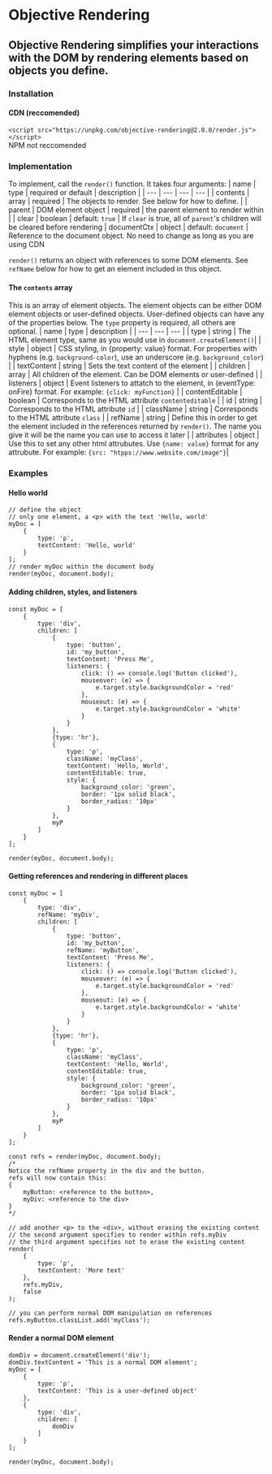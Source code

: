 # Objective Rendering
## Objective Rendering simplifies your interactions with the DOM by rendering elements based on objects you define.
### Installation
#### CDN (reccomended)
`<script src="https://unpkg.com/objective-rendering@2.0.0/render.js"></script>`\
NPM not reccomended
### Implementation
To implement, call the `render()` function. It takes four arguments:
| name | type  | required or default | description  |
| --- | --- | --- | --- |
| contents | array | required | The objects to render. See below for how to define. |
| parent | DOM element object | required | the parent element to render within |
| clear | boolean | default: `true` | If `clear` is true, all of `parent`'s children will be cleared before rendering
| documentCtx | object | default: `document` | Reference to the document object. No need to change as long as you are using CDN

`render()` returns an object with references to some DOM elements. See `refName` below for how to get an element included in this object.

#### The `contents` array
This is an array of element objects. The element objects can be either DOM element objects or user-defined objects. User-defined objects can have any of the properties below. The `type` property is required, all others are optional.
| name | type | description |
| --- | --- | --- |
| type | string | The HTML element type, same as you would use in `document.createElement()`|
| style | object | CSS styling, in {property: value} format. For properties with hyphens (e.g. `background-color`), use an underscore (e.g. `background_color`) |
| textContent | string | Sets the text content of the element |
| children | array | All children of the element. Can be DOM elements or user-defined |
| listeners | object | Event listeners to attatch to the element, in {eventType: onFire} format. For example: `{click: myFunction}` |
| contentEditable | boolean | Corresponds to the HTML attribute `contenteditable` |
| id | string | Corresponds to the HTML attribute `id` |
| className | string | Corresponds to the HTML attribute `class` |
| refName | string | Define this in order to get the element included in the references returned by `render()`. The name you give it will be the name you can use to access it later |
| attributes | object | Use this to set any other html attrubutes. Use `{name: value}` format for any attrubute. For example: `{src: "htpps://www.website.com/image"}`|

### Examples
#### Hello world
```
// define the object
// only one element, a <p> with the text 'Hello, world'
myDoc = [
    {
        type: 'p',
        textContent: 'Hello, world'
    }
];
// render myDoc within the document body
render(myDoc, document.body);
```
#### Adding children, styles, and listeners
```
const myDoc = [
    {
        type: 'div',
        children: [
            {
                type: 'button',
                id: 'my_button',
                textContent: 'Press Me',
                listeners: {
                    click: () => console.log('Button clicked'),
                    mouseover: (e) => {
                        e.target.style.backgroundColor = 'red'
                    },
                    mouseout: (e) => {
                        e.target.style.backgroundColor = 'white'
                    }
                }
            },
            {type: 'hr'},
            {
                type: 'p',
                className: 'myClass',
                textContent: 'Hello, World',
                contentEditable: true,
                style: {
                    background_color: 'green',
                    border: '1px solid black',
                    border_radius: '10px'
                }
            },
            myP
        ]
    }
];

render(myDoc, document.body);
```
#### Getting references and rendering in different places
```
const myDoc = [
    {
        type: 'div',
        refName: 'myDiv',
        children: [
            {
                type: 'button',
                id: 'my_button',
                refName: 'myButton',
                textContent: 'Press Me',
                listeners: {
                    click: () => console.log('Button clicked'),
                    mouseover: (e) => {
                        e.target.style.backgroundColor = 'red'
                    },
                    mouseout: (e) => {
                        e.target.style.backgroundColor = 'white'
                    }
                }
            },
            {type: 'hr'},
            {
                type: 'p',
                className: 'myClass',
                textContent: 'Hello, World',
                contentEditable: true,
                style: {
                    background_color: 'green',
                    border: '1px solid black',
                    border_radius: '10px'
                }
            },
            myP
        ]
    }
];

const refs = render(myDoc, document.body);
/*
Notice the refName property in the div and the button.
refs will now contain this:
{
    myButton: <reference to the button>,
    myDiv: <reference to the div>
}
*/

// add another <p> to the <div>, without erasing the existing content
// the second argument specifies to render within refs.myDiv
// the third argument specifies not to erase the existing content
render(
    {
        type: 'p',
        textContent: 'More text'
    }, 
    refs.myDiv, 
    false
);

// you can perform normal DOM manipulation on references
refs.myButton.classList.add('myClass');
```
#### Render a normal DOM element
```
domDiv = document.createElement('div');
domDiv.textContent = 'This is a normal DOM element';
myDoc = [
    {
        type: 'p',
        textContent: 'This is a user-defined object'
    },
    {
        type: 'div',
        children: [
            domDiv
        ]
    }
];

render(myDoc, document.body);
```